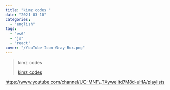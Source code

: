 ```yaml
---
title: "kimz codes "
date: "2021-03-10"
categories:
  - "english"
tags:
  - "es6"
  - "js"
  - "react"
cover: "/YouTube-Icon-Gray-Box.png"
---
```


> kimz codes
>
> [kimz codes ](https://www.youtube.com/channel/UC-MNF_TXywelItd7M8d-uHA/playlists)

https://www.youtube.com/channel/UC-MNF\_TXywelItd7M8d-uHA/playlists
